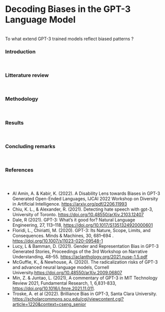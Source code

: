 # **Decoding Biases in the GPT-3 Language Model**
<br>
To what extend GPT-3 trained models reflect biased patterns ?
<br>

### **Introduction**
<br>

### **Litterature review**
<br>

### **Methodology**
<br>

### **Results**
<br>

### **Concluding remarks**
<br>

### **References**
<br> 

#####

- Al Amin, A. & Kabir, K. (2022). A Disability Lens towards Biases in GPT-3 Generated Open-Ended Languages, IJCAI 2022 Workshop on Diversity in Artificial Intelligence. https://arxiv.org/pdf/2206.11993 
- Chiu, K. L., & Alexander, R. (2021). Detecting hate speech with gpt-3, University of Toronto. https://doi.org/10.48550/arXiv.2103.12407 
- Dale, R (2021). GPT-3: What’s it good for? Natural Language Engineering, 27, 113–118, https://doi.org/10.1017/S1351324920000601 
- Floridi, L., Chiriatti, M. (2020). GPT-3: Its Nature, Scope, Limits, and Consequences. Minds & Machines, 30, 681–694 . https://doi.org/10.1007/s11023-020-09548-1 
- Lucy, L & Bamman, D. (2021). Gender and Representation Bias in GPT-3 Generated Stories, Proceedings of the 3rd Workshop on Narrative Understanding, 48–55. https://aclanthology.org/2021.nuse-1.5.pdf 
- McGuffie, K., & Newhouse, A. (2020). The radicalization risks of GPT-3 and advanced neural language models, Cornell University.https://doi.org/10.48550/arXiv.2009.06807 
- Min, Z. & Juntao, L. (2021), A commentary of GPT-3 in MIT Technology Review 2021, Fundamental Research, 1, 6,831-833, https://doi.org/10.1016/j.fmre.2021.11.011. 
- Troske, A. et al (2022). Brilliance Bias in GPT-3, Santa Clara University. https://scholarcommons.scu.edu/cgi/viewcontent.cgi?article=1220&context=cseng_senior 


